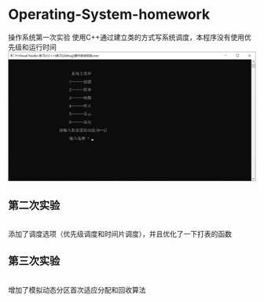 # Operating-System-homework
操作系统第一次实验
使用C++通过建立类的方式写系统调度，本程序没有使用优先级和运行时间
![image](https://github.com/UnderLurker/Operating-System-homework/blob/main/%E6%88%AA%E5%9B%BE.png)
<h2>第二次实验</h2><br/>
添加了调度选项（优先级调度和时间片调度），并且优化了一下打表的函数
<h2>第三次实验</h2><br/>
增加了模拟动态分区首次适应分配和回收算法
